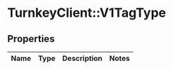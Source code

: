# TurnkeyClient::V1TagType

## Properties
Name | Type | Description | Notes
------------ | ------------- | ------------- | -------------


